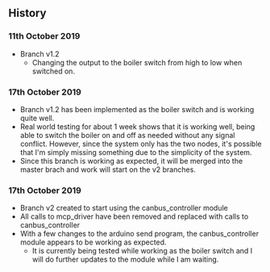 ## History

### 11th October 2019

* Branch v1.2
   * Changing the output to the boiler switch from high to low when switched on. 
   
### 17th October 2019

* Branch v1.2 has been implemented as the boiler switch and is working quite well. 
* Real world testing for about 1 week shows that it is working well, being able to switch the boiler on and off as needed without any signal conflict. However, since the system only has the two nodes, it's possible that I'm simply missing something due to the simplicity of the system.
* Since this branch is working as expected, it will be merged into the master brach and work will start on the v2 branches.

### 17th October 2019

* Branch v2 created to start using the canbus_controller module
* All calls to mcp_driver have been removed and replaced with calls to canbus_controller
* With a few changes to the arduino send program, the canbus_controller module appears to be working as expected.
    * It is currently being tested while working as the boiler switch and I will do further updates to the module while I am waiting.

